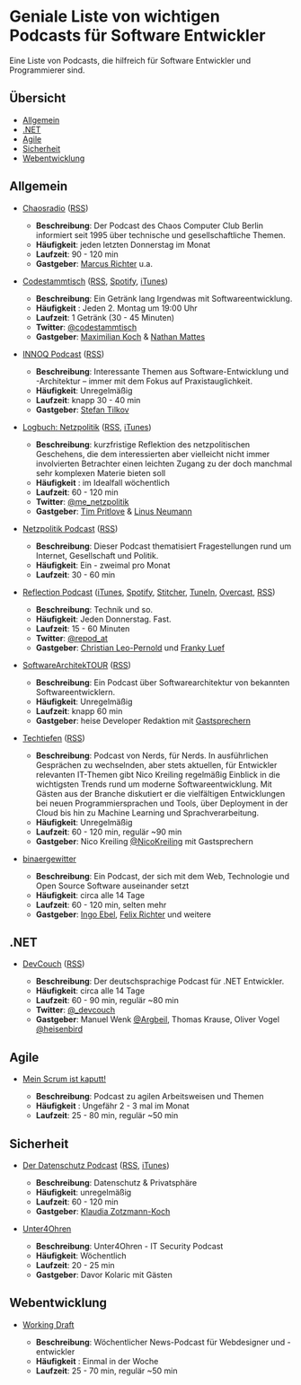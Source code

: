 # Geniale Liste von wichtigen Podcasts für Software Entwickler

Eine Liste von Podcasts, die hilfreich für Software Entwickler und Programmierer sind.

## Übersicht

* [Allgemein](#allgemein)
* [.NET](#net)
* [Agile](#agile)
* [Sicherheit](#sicherheit)
* [Webentwicklung](#webentwicklung)

## Allgemein

* [Chaosradio](https://chaosradio.de/) ([RSS](https://chaosradio.de/feed/m4a))

  * **Beschreibung**: Der Podcast des Chaos Computer Club Berlin informiert seit 1995 über technische und gesellschaftliche Themen.
  * **Häufigkeit**: jeden letzten Donnerstag im Monat
  * **Laufzeit**: 90 - 120 min
  * **Gastgeber**: [Marcus Richter](https://twitter.com/monoxyd) u.a.

* [Codestammtisch](https://codestammtis.ch) ([RSS](https://codestammtis.ch/feed/mp3/), [Spotify](https://open.spotify.com/show/1q3dDiYvXHcMaDFopGt3Mh), [iTunes](https://itunes.apple.com/ch/podcast/codestammtisch/id1410854302?l=en&mt=2))

  * **Beschreibung**: Ein Getränk lang Irgendwas mit Softwareentwicklung.
  * **Häufigkeit** : Jeden 2. Montag um 19:00 Uhr
  * **Laufzeit**: 1 Getränk (30 - 45 Minuten)
  * **Twitter**: [@codestammtisch](https://twitter.com/codestammtisch)
  * **Gastgeber**: [Maximilian Koch](https://twitter.com/tschaka1904) & [Nathan Mattes](https://twitter.com/zeitschlag)

* [INNOQ Podcast](https://www.innoq.com/de/podcast/) ([RSS](https://innoq.podigee.io/feed/aac))
  
  * **Beschreibung**: Interessante Themen aus Software-Entwicklung und -Architektur – immer mit dem Fokus auf Praxistauglichkeit.
  * **Häufigkeit**: Unregelmäßig
  * **Laufzeit**: knapp 30 - 40 min
  * **Gastgeber**: [Stefan Tilkov](https://twitter.com/stilkov)

* [Logbuch: Netzpolitik](https://logbuch-netzpolitik.de/) ([RSS](https://logbuch-netzpolitik.de/feed/m4a), [iTunes](https://itunes.apple.com/de/podcast/logbuch-netzpolitik/id476856034))
  * **Beschreibung**: kurzfristige Reflektion des netzpolitischen Geschehens, die dem interessierten aber vielleicht nicht immer involvierten Betrachter einen leichten Zugang zu der doch manchmal sehr komplexen Materie bieten soll
  * **Häufigkeit** : im Idealfall wöchentlich
  * **Laufzeit**: 60 - 120 min
  * **Twitter**: [@me_netzpolitik](https://twitter.com/me_netzpolitik)
  * **Gastgeber**: [Tim Pritlove](https://twitter.com/timpritlove) & [Linus Neumann](https://twitter.com/Linuzifer)

* [Netzpolitik Podcast](https://netzpolitik.org/podcast/) ([RSS](https://netzpolitik.org/category/netzpolitik-podcast/feed/))
  
  * **Beschreibung**: Dieser Podcast thematisiert Fragestellungen rund um Internet, Gesellschaft und Politik.
  * **Häufigkeit**: Ein - zweimal pro Monat
  * **Laufzeit**: 30 - 60 min

* [Reflection Podcast](https://repod.at) ([iTunes](https://itunes.apple.com/at/podcast/reflection-podcast-der-podcast-mit-franky-und-christian/id1436854408?mt=2), [Spotify](https://open.spotify.com/show/3hgik8ffwDNNbyt6JO6JCa), [Stitcher](https://www.stitcher.com/podcast/reflection-podcast-der-podcast-mit-franky-und-christian-auf?refid=stpr), [TuneIn](http://tun.in/pjavp), [Overcast](https://overcast.fm/itunes1436854408/reflection-podcast-der-podcast-mit-franky-und-christian-auf-gschert), [RSS](https://repod.at/feed))

  * **Beschreibung**: Technik und so.
  * **Häufigkeit**: Jeden Donnerstag. Fast.
  * **Laufzeit**: 15 - 60 Minuten
  * **Twitter**: [@repod_at](https://twitter.com/repod_at)
  * **Gastgeber**: [Christian Leo-Pernold](https://twitter.com/mazedlx) und [Franky Luef](https://twitter.com/federic0green)
  
* [SoftwareArchitekTOUR](https://www.heise.de/developer/SoftwareArchitekTOUR-4076349.html) ([RSS](https://www.heise.de/developer/rss/podcast-softwarearchitektour.rss))
  
  * **Beschreibung**: Ein Podcast über Softwarearchitektur von bekannten Softwareentwicklern.
  * **Häufigkeit**: Unregelmäßig
  * **Laufzeit**: knapp 60 min
  * **Gastgeber**: heise Developer Redaktion mit [Gastsprechern](https://www.heise.de/developer/SoftwareArchitekTOUR-4076983.html)

* [Techtiefen](https://techtiefen.de/) ([RSS](https://techtiefen.de/index.php/feed/mp3/))
  
  * **Beschreibung**: Podcast von Nerds, für Nerds. In ausführlichen Gesprächen zu wechselnden, aber stets aktuellen, für Entwickler relevanten IT-Themen gibt Nico Kreiling regelmäßig Einblick in die wichtigsten Trends rund um moderne Softwareentwicklung. Mit Gästen aus der Branche diskutiert er die vielfältigen Entwicklungen bei neuen Programmiersprachen und Tools, über Deployment in der Cloud bis hin zu Machine Learning und Sprachverarbeitung.
  * **Häufigkeit**: Unregelmäßig
  * **Laufzeit**: 60 - 120 min, regulär ~90 min
  * **Gastgeber**: Nico Kreiling [@NicoKreiling](https://twitter.com/nicokreiling) mit Gastsprechern

* [binaergewitter](http://blog.binaergewitter.de/)
  * **Beschreibung**: Ein Podcast, der sich mit dem Web, Technologie und Open Source Software auseinander setzt
  * **Häufigkeit**: circa alle 14 Tage
  * **Laufzeit**: 60 - 120 min, selten mehr
  * **Gastgeber**: [Ingo Ebel](https://twitter.com/ingoebel), [Felix Richter](https://twitter.com/makefoo) und weitere

## .NET

* [DevCouch](https://devcouch.de/) ([RSS](https://devcouch.de/podcast/feed/))

  * **Beschreibung**: Der deutschsprachige Podcast für .NET Entwickler.
  * **Häufigkeit**: circa alle 14 Tage
  * **Laufzeit**: 60 - 90 min, regulär ~80 min
  * **Twitter**: [@_devcouch](https://twitter.com/_devcouch)
  * **Gastgeber**: Manuel Wenk [@Argbeil](https://twitter.com/Argbeil), Thomas Krause, Oliver Vogel [@heisenbird](https://twitter.com/heisenbird)
  
## Agile

* [Mein Scrum ist kaputt!](https://meinscrumistkaputt.de/)

  * **Beschreibung**: Podcast zu agilen Arbeitsweisen und Themen 
  * **Häufigkeit** : Ungefähr 2 - 3 mal im Monat
  * **Laufzeit**: 25 - 80 min, regulär ~50 min
  
## Sicherheit

* [Der Datenschutz Podcast](https://www.datenschutz-podcast.net/) ([RSS](https://www.datenschutz-podcast.net/feed/mp3/), [iTunes](https://itunes.apple.com/de/podcast/id1398228289))
  * **Beschreibung**: Datenschutz & Privatsphäre
  * **Häufigkeit**: unregelmäßig
  * **Laufzeit**: 60 - 120 min
  * **Gastgeber**: [Klaudia Zotzmann-Koch](https://twitter.com/kzotzmann)

* [Unter4Ohren](https://www.all-about-security.de/unter4ohren/)
  * **Beschreibung**: Unter4Ohren - IT Security Podcast 
  * **Häufigkeit**: Wöchentlich
  * **Laufzeit**: 20 - 25 min
  * **Gastgeber**: Davor Kolaric mit Gästen

## Webentwicklung

* [Working Draft](https://workingdraft.de/)

  * **Beschreibung**: Wöchentlicher News-Podcast für Webdesigner und -entwickler
  * **Häufigkeit** : Einmal in der Woche
  * **Laufzeit**: 25 - 70 min, regulär ~50 min
